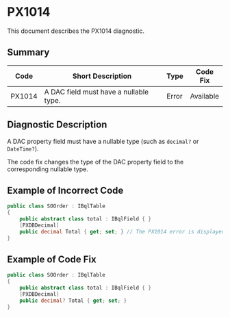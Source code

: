 # PX1014
This document describes the PX1014 diagnostic.

## Summary

| Code   | Short Description                      | Type    | Code Fix  | 
| ------ | -------------------------------------- | ------- | --------- | 
| PX1014 | A DAC field must have a nullable type. | Error   | Available |

## Diagnostic Description
A DAC property field must have a nullable type (such as `decimal?` or `DateTime?`).

The code fix changes the type of the DAC property field to the corresponding nullable type.

## Example of Incorrect Code

```C#
public class SOOrder : IBqlTable
{
    public abstract class total : IBqlField { }
    [PXDBDecimal]
    public decimal Total { get; set; } // The PX1014 error is displayed for this line.
}
```

## Example of Code Fix

```C#
public class SOOrder : IBqlTable
{
    public abstract class total : IBqlField { }
    [PXDBDecimal]
    public decimal? Total { get; set; }
}
```